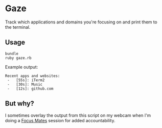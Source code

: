 # Gaze
Track which applications and domains you're focusing on and print them to the terminal.

## Usage
```
bundle
ruby gaze.rb
```

Example output:
```
Recent apps and websites:
 -   [55s]: iTerm2
 -   [30s]: Music
 -   [12s]: github.com
```

## But why?
I sometimes overlay the output from this script on my webcam when I'm doing a [Focus Mates](https://focusmates.com) session for added accountability.
